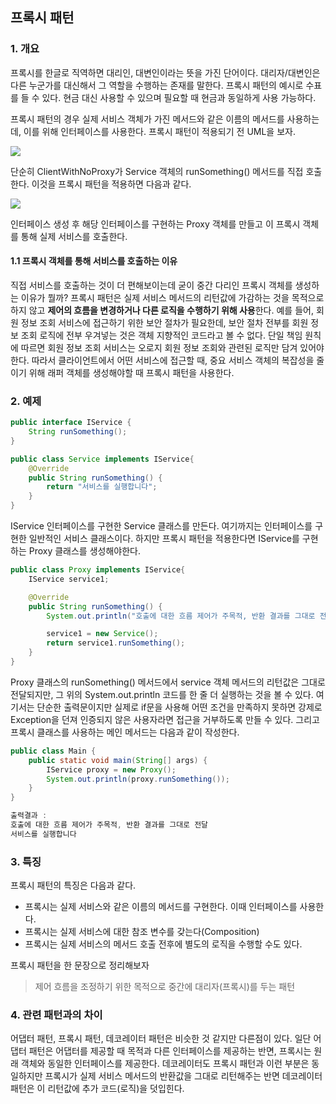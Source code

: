 ## 프록시 패턴

### 1. 개요

프록시를 한글로 직역하면 대리인, 대변인이라는 뜻을 가진 단어이다.
대리자/대변인은 다른 누군가를 대신해서 그 역할을 수행하는 존재를 말한다.
프록시 패턴의 예시로 수표를 들 수 있다. 현금 대신 사용할 수 있으며 필요할 때 현금과 동일하게 사용 가능하다.

프록시 패턴의 경우 실제 서비스 객체가 가진 메서드와 같은 이름의 메서드를 사용하는데, 이를 위해 인터페이스를 사용한다.
프록시 패턴이 적용되기 전 UML을 보자.

![](https://images.velog.io/images/dailyzett/post/af7d436b-154d-4736-9b5f-59fc40765bbb/003.png)

단순히 ClientWithNoProxy가 Service 객체의 runSomething() 메서드를 직접 호출한다.
이것을 프록시 패턴을 적용하면 다음과 같다.

![](https://images.velog.io/images/dailyzett/post/e6395bde-9036-4bc6-92ae-593e56ed7c88/005.png)

인터페이스 생성 후 해당 인터페이스를 구현하는 Proxy 객체를 만들고 이 프록시 객체를 통해 실제 서비스를 호출한다.

#### 1.1 프록시 객체를 통해 서비스를 호출하는 이유

직접 서비스를 호출하는 것이 더 편해보이는데 굳이 중간 다리인 프록시 객체를 생성하는 이유가 뭘까?
프록시 패턴은 실제 서비스 메서드의 리턴값에 가감하는 것을 목적으로 하지 않고 **제어의 흐름을 변경하거나
다른 로직을 수행하기 위해 사용**한다. 예를 들어, 회원 정보 조회 서비스에 접근하기 위한 보안 절차가 필요한데,
보안 절차 전부를 회원 정보 조회 로직에 전부 우겨넣는 것은 객체 지향적인 코드라고 볼 수 없다.
단일 책임 원칙에 따르면 회원 정보 조회 서비스는 오로지 회원 정보 조회와 관련된 로직만 담겨 있어야 한다.
따라서 클라이언트에서 어떤 서비스에 접근할 때, 중요 서비스 객체의 복잡성을 줄이기 위해 래퍼 객체를 생성해야할 때
프록시 패턴을 사용한다.

### 2. 예제

```java
public interface IService {
    String runSomething();
}
```

```java
public class Service implements IService{
    @Override
    public String runSomething() {
        return "서비스를 실행합니다";
    }
}
```

IService 인터페이스를 구현한 Service 클래스를 만든다.
여기까지는 인터페이스를 구현한 일반적인 서비스 클래스이다.
하지만 프록시 패턴을 적용한다면 IService를 구현하는 Proxy 클래스를 생성해야한다.

```java
public class Proxy implements IService{
    IService service1;

    @Override
    public String runSomething() {
        System.out.println("호출에 대한 흐름 제어가 주목적, 반환 결과를 그대로 전달");

        service1 = new Service();
        return service1.runSomething();
    }
}
```
Proxy 클래스의 runSomething() 메서드에서 service 객체 메서드의 리턴값은 그대로 전달되지만,
그 위의 System.out.println 코드를 한 줄 더 실행하는 것을 볼 수 있다. 여기서는 단순한 출력문이지만
실제로 if문을 사용해 어떤 조건을 만족하지 못하면 강제로 Exception을 던져 인증되지 않은 사용자라면 접근을
거부하도록 만들 수 있다.
그리고 프록시 클래스를 사용하는 메인 메서드는 다음과 같이 작성한다.

```java
public class Main {
    public static void main(String[] args) {
        IService proxy = new Proxy();
        System.out.println(proxy.runSomething());
    }
}
```

```java
출력결과 :
호출에 대한 흐름 제어가 주목적, 반환 결과를 그대로 전달
서비스를 실행합니다
```

### 3. 특징

프록시 패턴의 특징은 다음과 같다.
- 프록시는 실제 서비스와 같은 이름의 메서드를 구현한다. 이때 인터페이스를 사용한다.
- 프록시는 실제 서비스에 대한 참조 변수를 갖는다(Composition)
- 프록시는 실제 서비스의 메서드 호출 전후에 별도의 로직을 수행할 수도 있다.

프록시 패턴을 한 문장으로 정리해보자

> 제어 흐름을 조정하기 위한 목적으로 중간에 대리자(프록시)를 두는 패턴

### 4. 관련 패턴과의 차이

어댑터 패턴, 프록시 패턴, 데코레이터 패턴은 비슷한 것 같지만 다른점이 있다.
일단 어댑터 패턴은 어댑터를 제공할 때 목적과 다른 인터페이스를 제공하는 반면, 프록시는 원래 객체와 동일한 인터페이스를 제공한다.
데코레이터도 프록시 패턴과 이런 부분은 동일하지만 프록시가 실제 서비스 메서드의 반환값을 그대로 리턴해주는 반면
데코레이터 패턴은 이 리턴값에 추가 코드(로직)을 덧입힌다.

